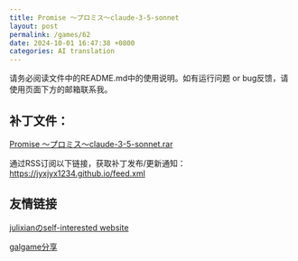 ```yaml
---
title: Promise ～プロミス～claude-3-5-sonnet
layout: post
permalink: /games/62
date: 2024-10-01 16:47:38 +0800
categories: AI translation
---
```



请务必阅读文件中的README.md中的使用说明。如有运行问题 or bug反馈，请使用页面下方的邮箱联系我。

## 补丁文件：

[Promise ～プロミス～claude-3-5-sonnet.rar](../resources/Promise%20%EF%BD%9E%E3%83%97%E3%83%AD%E3%83%9F%E3%82%B9%EF%BD%9Eclaude-3-5-sonnet.rar)

 

通过RSS订阅以下链接，获取补丁发布/更新通知：https://jyxjyx1234.github.io/feed.xml

## 友情链接

[julixianのself-interested website](https://julixian-siw.worldsystem.top/) 

[galgame分享](https://t.me/galgpt)